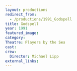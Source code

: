```yaml
---
layout: productions
redirect_from:
  - /productions/1991_Godspell
title: Godspell
year: 1991
featured_image: 
category:
Theatre: Players by the Sea
cast:
crew:
  Director: Michael Lipp
external_links:
---
```

